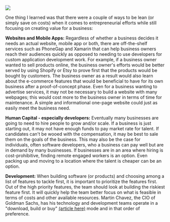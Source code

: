 <img src = "http://strategicleanconsulting.com/wp-content/uploads/2014/02/lower-costs-im-prove-quality.jpg" align="middle">


One thing I learned was that there were a couple of ways to be lean (or simply save on costs) when it comes to entrepreneurial efforts while still focusing on creating value for a business:

<b>Websites and Mobile Apps:</b>  Regardless of whether a business decides it needs an actual website, mobile app or both, there are off-the-shelf services such as PhoneGap and Xamarin that can help business owners reach their audiences quickly as opposed to needing to use developers for custom application development work.  For example, if a business owner wanted to sell products online, the business owner's efforts would be better served by using Shopify or Etsy to prove first that the products would be bought by customers.  The business owner as a result would also learn about the e-commerce features that would be beneficial to have for its own business after a proof-of-concept phase.  Even for a business wanting to advertise services, it may not be necessary to build a website with many webpages; this would cost more to the business owner in terms of time for maintenance.  A simple and informational one-page website could just as easily meet the business need.

<b>Human Capital - especially developers:</b>  Eventually many businesses are going to need to hire people to grow and/or scale.  If a business is just starting out, it may not have enough funds to pay market rate for talent.  If candidates can't be wooed with the compensation, it may be best to sale them on the goals of the business.  This may also be the case for individuals, often software developers, who a business can pay well but are in demand by many businesses.  If businesses are in an area where hiring is cost-prohibitive, finding remote engaged workers is an option.  Even packing up and moving to a location where the talent is cheaper can be an option.

<b>Development:</b> When building software (or products) and choosing among a list of features to tackle first, it is important to prioritize the features first. Out of the high priority features, the team should look at building the riskiest feature first.  It will quickly help the team better focus on what is feasible in terms of costs and other available resources.  Martin Chavez, the CIO of Goldman Sachs, has his technology and development teams operate in a "download, build or buy" <a href = "http://recode.net/2015/07/16/goldman-sachs-cio-martin-chavez-comes-to-codeenterprise">(article here)</a> mode and in that order of preference.
